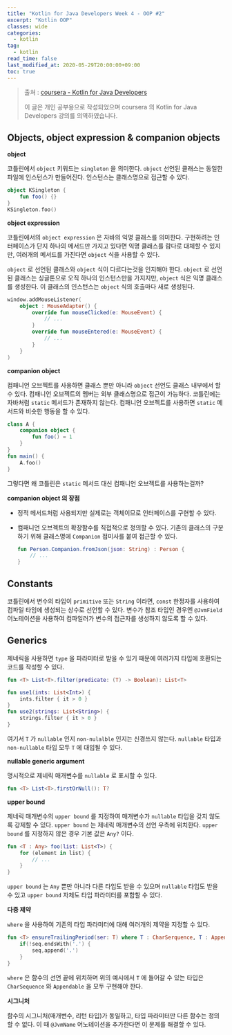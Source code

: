 ```yaml
---
title: "Kotlin for Java Developers Week 4 - OOP #2"
excerpt: "Kotlin OOP"
classes: wide
categories: 
  - kotlin
tag:
  - kotlin
read_time: false
last_modified_at: 2020-05-29T20:00:00+09:00
toc: true
---
```


> 출처 : [coursera - Kotlin for Java Developers](https://www.coursera.org/learn/kotlin-for-java-developers/lecture/P62Ej/from-java-to-kotlin)
>
> 이 글은 개인 공부용으로 작성되었으며 coursera 의  Kotlin for Java Developers 강의를 의역하였습니다.


## Objects, object expression & companion objects

**object**

코틀린에서 `object` 키워드는 `singleton` 을 의미한다. `object` 선언된 클래스는 동일한 파일에 인스턴스가 만들어진다. 인스턴스는 클래스명으로 접근할 수 있다.

```kotlin
object KSingleton {
    fun foo() {}
}
KSingleton.foo()
```

**object expression**

코틀린에서의 `object expression` 은 자바의 익명 클래스를 의미한다. 구현하려는 인터페이스가 단지 하나의 메서드만 가지고 있다면 익명 클래스를 람다로 대체할 수 있지만, 여러개의 메서드를 가진다면 `object` 식을 사용할 수 있다.

`object` 로 선언된 클래스와 `object` 식이 다르다는것을 인지해야 한다. `object` 로 선언된 클래스는 싱글톤으로 오직 하나의 인스턴스만을 가지지만, `object` 식은 익명 클래스를 생성한다. 이 클래스의 인스턴스는 `object` 식의 호출마다 새로 생성된다.

```kotlin
window.addMouseListener(
    object : MouseAdapter() {
        override fun mouseClicked(e: MouseEvent) {
            // ...
        }
        override fun mouseEntered(e: MouseEvent) {
            // ...
        }
    }
)
```

**companion object**

컴패니언 오브젝트를 사용하면 클래스 뿐만 아니라 `object` 선언도 클래스 내부에서 할 수 있다. 컴패니언 오브젝트의 멤버는 외부 클래스명으로 접근이 가능하다. 코틀린에는 자바처럼 `static` 메서드가 존재하지 않는다. 컴패니언 오브젝트를 사용하면 `static` 메서드와 비슷한 행동을 할 수 있다.

```kotlin
class A {
    companion object {
        fun foo() = 1
    }
}
fun main() {
    A.foo()
}
```

그렇다면 왜 코틀린은 `static` 메서드 대신 컴패니언 오브젝트를 사용하는걸까?

**companion object 의 장점**

- 정적 메서드처럼 사용되지만 실제로는 객체이므로 인터페이스를 구현할 수 있다.

- 컴패니언 오브젝트의 확장함수를 직접적으로 정의할 수 있다. 기존의 클래스의 구분하기 위해 클래스명에 `Companion` 접미사를 붙여 접근할 수 있다.

  ```kotlin
  fun Person.Companion.fromJson(json: String) : Person {
      // ...
  }
  ```



## **Constants**

코틀린에서 변수의 타입이 `primitive` 또는 `String` 이라면, `const` 한정자를 사용하여 컴파일 타임에 생성되는 상수로 선언할 수 있다. 변수가 참조 타입인 경우엔 `@JvmField` 어노테이션을 사용하여 컴파일러가 변수의 접근자를 생성하지 않도록 할 수 있다.



## **Generics**

제네릭을 사용하면 `type` 을 파라미터로 받을 수 있기 때문에 여러가지 타입에 호환되는 코드를 작성할 수 있다.

```kotlin
fun <T> List<T>.filter(predicate: (T) -> Boolean): List<T>

fun use1(ints: List<Int>) {
    ints.filter { it > 0 }
}
fun use2(strings: List<String>) {
    strings.filter { it > 0 }
}
```

여기서 `T` 가 `nullable` 인지  `non-nulalble` 인지는 신경쓰지 않는다. `nullable` 타입과 `non-nullable` 타입 모두 `T` 에 대입될 수 있다.

**nullable generic argument**

명시적으로 제네릭 매개변수를 `nullable` 로 표시할 수 있다.

```kotlin
fun <T> List<T>.firstOrNull(): T?
```

**upper bound**

제네릭 매개변수의 `upper bound` 를 지정하여 매개변수가 `nullable` 타입을 갖지 않도록 강제할 수 있다. `upper bound` 는 제네릭 매개변수의 선언 우측에 위치한다. `upper bound` 를 지정하지 않은 경우 기본 값은 `Any?` 이다.

```kotlin
fun <T : Any> foo(list: List<T>) {
    for (element in list) {
        // ...
    }
}
```

`upper bound` 는 `Any` 뿐만 아니라 다른 타입도 받을 수 있으며 `nullable` 타입도 받을 수 있고 `upper bound` 자체도 타입 파라미터를 포함할 수 있다.

**다중 제약**

`where` 을 사용하여 기존의 타입 파라미터에 대해 여러개의 제약을 지정할 수 있다.

```kotlin
fun <T> ensureTrailingPeriod(ser: T) where T : CharSerquence, T : Appendable {
    if(!seq.endsWith('.') {
        seq,append('.')
    }
}
```

`where` 은 함수의 선언 끝에 위치하며 위의 예시에서 `T` 에 들어갈 수 있는 타입은 `CharSequence` 와 `Appendable` 을 모두 구현해야 한다.

**시그니처**

함수의 시그니처(매개변수, 리턴 타입)가 동일하고, 타입 파라미터만 다른 함수는 정의할 수 없다. 이 때 `@JvmName` 어노테이션을 추가한다면 이 문제를 해결할 수 있다.